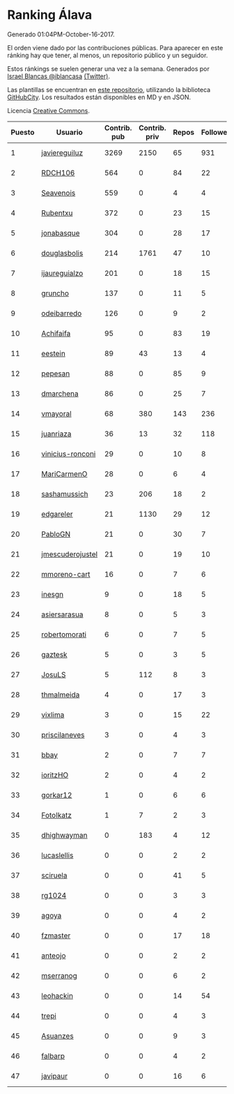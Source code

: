 # Ranking Álava

Generado 01:04PM-October-16-2017.

El orden viene dado por las contribuciones públicas. Para aparecer en este ránking hay que tener, al menos, un repositorio público y un seguidor.

Estos ránkings se suelen generar una vez a la semana. Generados por [Israel Blancas @iblancasa](https://github.com/iblancasa/) [(Twitter)](https://twitter.com/iblancasa).

Las plantillas se encuentran en [este repositorio](https://github.com/iblancasa/GH-Spanish-Ranking), utilizando la biblioteca [GitHubCity](https://github.com/iblancasa/GitHubCity). Los resultados están disponibles en MD y en JSON.

Licencia [Creative Commons](https://creativecommons.org/licenses/by/4.0/).

| Puesto   |  Usuario  | Contrib. pub | Contrib. priv |Repos| Followers | Desde |  Avatar  |
|----------|-----------|--------------|---------------|-----|-----------|-------|----------|
|1|[javiereguiluz](https://github.com/javiereguiluz)|3269|2150|65|931|2009-04-13|![javiereguiluz](https://avatars3.githubusercontent.com/u/73419)|
|2|[RDCH106](https://github.com/RDCH106)|564|0|84|22|2012-02-28|![RDCH106](https://avatars3.githubusercontent.com/u/1483414)|
|3|[Seavenois](https://github.com/Seavenois)|559|0|4|4|2013-09-30|![Seavenois](https://avatars0.githubusercontent.com/u/5575437)|
|4|[Rubentxu](https://github.com/Rubentxu)|372|0|23|15|2011-02-07|![Rubentxu](https://avatars3.githubusercontent.com/u/604924)|
|5|[jonabasque](https://github.com/jonabasque)|304|0|28|17|2012-05-05|![jonabasque](https://avatars0.githubusercontent.com/u/1707606)|
|6|[douglasbolis](https://github.com/douglasbolis)|214|1761|47|10|2014-12-05|![douglasbolis](https://avatars3.githubusercontent.com/u/10091295)|
|7|[ijaureguialzo](https://github.com/ijaureguialzo)|201|0|18|15|2014-02-21|![ijaureguialzo](https://avatars3.githubusercontent.com/u/6746736)|
|8|[gruncho](https://github.com/gruncho)|137|0|11|5|2010-08-08|![gruncho](https://avatars3.githubusercontent.com/u/357635)|
|9|[odeibarredo](https://github.com/odeibarredo)|126|0|9|2|2017-04-27|![odeibarredo](https://avatars1.githubusercontent.com/u/28097567)|
|10|[Achifaifa](https://github.com/Achifaifa)|95|0|83|19|2013-11-18|![Achifaifa](https://avatars2.githubusercontent.com/u/5968349)|
|11|[eestein](https://github.com/eestein)|89|43|13|4|2012-07-27|![eestein](https://avatars1.githubusercontent.com/u/2049255)|
|12|[pepesan](https://github.com/pepesan)|88|0|85|9|2011-07-15|![pepesan](https://avatars1.githubusercontent.com/u/917451)|
|13|[dmarchena](https://github.com/dmarchena)|86|0|25|7|2013-02-18|![dmarchena](https://avatars3.githubusercontent.com/u/3629385)|
|14|[vmayoral](https://github.com/vmayoral)|68|380|143|236|2012-01-24|![vmayoral](https://avatars1.githubusercontent.com/u/1375246)|
|15|[juanriaza](https://github.com/juanriaza)|36|13|32|118|2011-01-09|![juanriaza](https://avatars1.githubusercontent.com/u/554079)|
|16|[vinicius-ronconi](https://github.com/vinicius-ronconi)|29|0|10|8|2016-02-02|![vinicius-ronconi](https://avatars3.githubusercontent.com/u/17026616)|
|17|[MariCarmenO](https://github.com/MariCarmenO)|28|0|6|4|2016-02-11|![MariCarmenO](https://avatars2.githubusercontent.com/u/17174740)|
|18|[sashamussich](https://github.com/sashamussich)|23|206|18|2|2015-10-21|![sashamussich](https://avatars0.githubusercontent.com/u/15239133)|
|19|[edgareler](https://github.com/edgareler)|21|1130|29|12|2011-01-07|![edgareler](https://avatars2.githubusercontent.com/u/552391)|
|20|[PabloGN](https://github.com/PabloGN)|21|0|30|7|2014-02-04|![PabloGN](https://avatars0.githubusercontent.com/u/6580044)|
|21|[jmescuderojustel](https://github.com/jmescuderojustel)|21|0|19|10|2013-06-20|![jmescuderojustel](https://avatars0.githubusercontent.com/u/4746474)|
|22|[mmoreno-cart](https://github.com/mmoreno-cart)|16|0|7|6|2014-02-04|![mmoreno-cart](https://avatars0.githubusercontent.com/u/6586794)|
|23|[inesgn](https://github.com/inesgn)|9|0|18|5|2014-04-26|![inesgn](https://avatars1.githubusercontent.com/u/7416721)|
|24|[asiersarasua](https://github.com/asiersarasua)|8|0|5|3|2013-01-06|![asiersarasua](https://avatars2.githubusercontent.com/u/3200264)|
|25|[robertomorati](https://github.com/robertomorati)|6|0|7|5|2013-02-02|![robertomorati](https://avatars1.githubusercontent.com/u/3457738)|
|26|[gaztesk](https://github.com/gaztesk)|5|0|3|5|2012-11-20|![gaztesk](https://avatars3.githubusercontent.com/u/2839170)|
|27|[JosuLS](https://github.com/JosuLS)|5|112|8|3|2015-03-31|![JosuLS](https://avatars1.githubusercontent.com/u/11742363)|
|28|[thmalmeida](https://github.com/thmalmeida)|4|0|17|3|2011-09-19|![thmalmeida](https://avatars3.githubusercontent.com/u/1062585)|
|29|[vixlima](https://github.com/vixlima)|3|0|15|22|2009-08-08|![vixlima](https://avatars3.githubusercontent.com/u/113282)|
|30|[priscilaneves](https://github.com/priscilaneves)|3|0|4|3|2014-04-03|![priscilaneves](https://avatars0.githubusercontent.com/u/7153399)|
|31|[bbay](https://github.com/bbay)|2|0|7|7|2013-06-20|![bbay](https://avatars0.githubusercontent.com/u/4747724)|
|32|[ioritzHO](https://github.com/ioritzHO)|2|0|4|2|2012-08-19|![ioritzHO](https://avatars2.githubusercontent.com/u/2179398)|
|33|[gorkar12](https://github.com/gorkar12)|1|0|6|6|2013-09-25|![gorkar12](https://avatars3.githubusercontent.com/u/5543281)|
|34|[FotoIkatz](https://github.com/FotoIkatz)|1|7|2|3|2015-11-19|![FotoIkatz](https://avatars3.githubusercontent.com/u/15926085)|
|35|[dhighwayman](https://github.com/dhighwayman)|0|183|4|12|2009-04-10|![dhighwayman](https://avatars1.githubusercontent.com/u/72442)|
|36|[lucaslellis](https://github.com/lucaslellis)|0|0|2|2|2009-07-12|![lucaslellis](https://avatars1.githubusercontent.com/u/104232)|
|37|[sciruela](https://github.com/sciruela)|0|0|41|5|2011-03-23|![sciruela](https://avatars3.githubusercontent.com/u/685716)|
|38|[rg1024](https://github.com/rg1024)|0|0|3|3|2010-05-02|![rg1024](https://avatars3.githubusercontent.com/u/262476)|
|39|[agoya](https://github.com/agoya)|0|0|4|2|2012-02-03|![agoya](https://avatars0.githubusercontent.com/u/1406621)|
|40|[fzmaster](https://github.com/fzmaster)|0|0|17|18|2010-04-01|![fzmaster](https://avatars2.githubusercontent.com/u/235282)|
|41|[anteojo](https://github.com/anteojo)|0|0|2|2|2009-04-06|![anteojo](https://avatars2.githubusercontent.com/u/70954)|
|42|[mserranog](https://github.com/mserranog)|0|0|6|2|2012-04-17|![mserranog](https://avatars2.githubusercontent.com/u/1651085)|
|43|[leohackin](https://github.com/leohackin)|0|0|14|54|2009-08-17|![leohackin](https://avatars3.githubusercontent.com/u/116130)|
|44|[trepi](https://github.com/trepi)|0|0|4|3|2011-04-27|![trepi](https://avatars3.githubusercontent.com/u/755738)|
|45|[Asuanzes](https://github.com/Asuanzes)|0|0|9|3|2013-05-12|![Asuanzes](https://avatars3.githubusercontent.com/u/4410315)|
|46|[falbarp](https://github.com/falbarp)|0|0|4|2|2013-05-27|![falbarp](https://avatars2.githubusercontent.com/u/4542512)|
|47|[javipaur](https://github.com/javipaur)|0|0|16|6|2013-02-06|![javipaur](https://avatars2.githubusercontent.com/u/3490928)|
